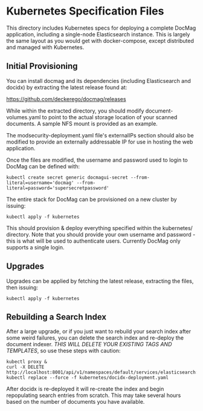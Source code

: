 # Kubernetes Specification Files

This directory includes Kubernetes specs for deploying a complete DocMag application,
including a single-node Elasticsearch instance. This is largely the same layout as
you would get with docker-compose, except distributed and managed with Kubernetes.


## Initial Provisioning

You can install docmag and its dependencies (including Elasticsearch and docidx)
by extracting the latest release found at:

https://github.com/deckerego/docmag/releases

While within the extracted directory, you should modify document-volumes.yaml to
point to the actual storage location of your scanned documents. A sample NFS mount
is provided as an example.

The modsecurity-deployment.yaml file's externalIPs section should also be modified
to provide an externally addressable IP for use in hosting the web application.

Once the files are modified, the username and password used to login to DocMag
can be defined with:

    kubectl create secret generic docmagui-secret --from-literal=username='docmag' --from-literal=password='supersecretpassword'

The entire stack for DocMag can be provisioned on a new cluster by issuing:

    kubectl apply -f kubernetes

This should provision & deploy everything specified within the kubernetes/ directory.
Note that you should provide your own username and password - this is what will
be used to authenticate users. Currently DocMag only supports a single login.


## Upgrades

Upgrades can be applied by fetching the latest release, extracting the files,
then issuing:

    kubectl apply -f kubernetes


## Rebuilding a Search Index

After a large upgrade, or if you just want to rebuild your search index after some
weird failures, you can delete the search index and re-deploy the document indexer.
*THIS WILL DELETE YOUR EXISTING TAGS AND TEMPLATES*, so use these steps with caution:

    kubectl proxy &
    curl -X DELETE http://localhost:8001/api/v1/namespaces/default/services/elasticsearch:http/proxy/docidx
    kubectl replace --force -f kubernetes/docidx-deployment.yaml

After docidx is re-deployed it will re-create the index and begin repopulating
search entries from scratch. This may take several hours based on the number of
documents you have available.
